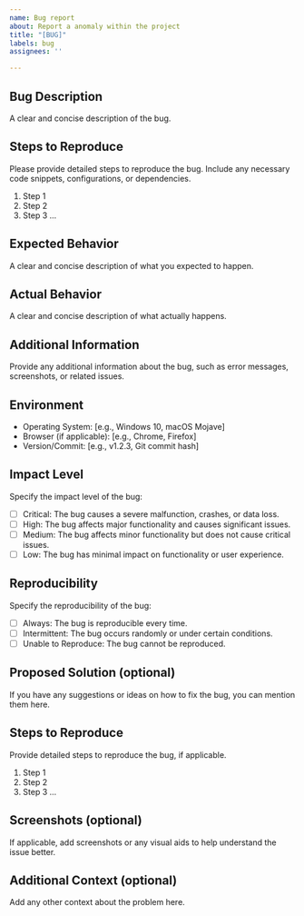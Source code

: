 ```yaml
---
name: Bug report
about: Report a anomaly within the project
title: "[BUG]"
labels: bug
assignees: ''

---
```


## Bug Description

A clear and concise description of the bug.

## Steps to Reproduce

Please provide detailed steps to reproduce the bug. Include any necessary code snippets, configurations, or dependencies.

1. Step 1
2. Step 2
3. Step 3
   ...

## Expected Behavior

A clear and concise description of what you expected to happen.

## Actual Behavior

A clear and concise description of what actually happens.

## Additional Information

Provide any additional information about the bug, such as error messages, screenshots, or related issues.

## Environment

- Operating System: [e.g., Windows 10, macOS Mojave]
- Browser (if applicable): [e.g., Chrome, Firefox]
- Version/Commit: [e.g., v1.2.3, Git commit hash]

## Impact Level

Specify the impact level of the bug:

- [ ] Critical: The bug causes a severe malfunction, crashes, or data loss.
- [ ] High: The bug affects major functionality and causes significant issues.
- [ ] Medium: The bug affects minor functionality but does not cause critical issues.
- [ ] Low: The bug has minimal impact on functionality or user experience.

## Reproducibility

Specify the reproducibility of the bug:

- [ ] Always: The bug is reproducible every time.
- [ ] Intermittent: The bug occurs randomly or under certain conditions.
- [ ] Unable to Reproduce: The bug cannot be reproduced.

## Proposed Solution (optional)

If you have any suggestions or ideas on how to fix the bug, you can mention them here.

## Steps to Reproduce

Provide detailed steps to reproduce the bug, if applicable.

1. Step 1
2. Step 2
3. Step 3
   ...

## Screenshots (optional)

If applicable, add screenshots or any visual aids to help understand the issue better.

## Additional Context (optional)

Add any other context about the problem here.
